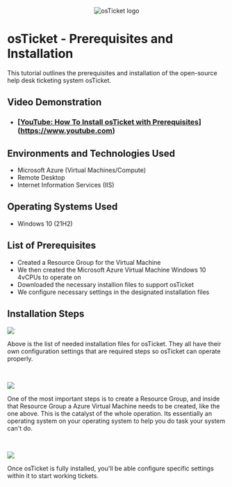 <p align="center">
<img src="https://i.imgur.com/Clzj7Xs.png" alt="osTicket logo"/>
</p>

<h1>osTicket - Prerequisites and Installation</h1>
This tutorial outlines the prerequisites and installation of the open-source help desk ticketing system osTicket.<br />


<h2>Video Demonstration</h2>

- ### [[YouTube: How To Install osTicket with Prerequisites](https://youtu.be/K7T_JjvEamg)](https://www.youtube.com)

<h2>Environments and Technologies Used</h2>

- Microsoft Azure (Virtual Machines/Compute)
- Remote Desktop
- Internet Information Services (IIS)

<h2>Operating Systems Used</h2>

- Windows 10 (21H2)

<h2>List of Prerequisites</h2>

- Created a Resource Group for the Virtual Machine
- We then created the Microsoft Azure Virtual Machine Windows 10 4vCPUs to operate on
- Downloaded the necessary installion files to support osTicket 
- We configure necessary settings in the designated installation files

<h2>Installation Steps</h2>

<p>
<img src=https://i.imgur.com/gt0faaT.png
</p>
<p>
Above is the list of needed installation files for osTicket. They all have their own configuration settings that are required steps so osTicket can operate properly.
</p>
<br />

<p>
<img src= https://i.imgur.com/bQGhRbE.png 
</p>
<p>
One of the most important steps is to create a Resource Group, and inside that Resource Group a Azure Virtual Machine needs to be created, like the one above. This is the catalyst of the whole operation. Its essentially an operating system on your operating system to help you do task your system can't do.
</p>
<br />

<p>
<img src=https://i.imgur.com/MViujYl.png
</p>
<p>
Once osTicket is fully installed, you'll be able configure specific settings within it to start working tickets.
<br />
